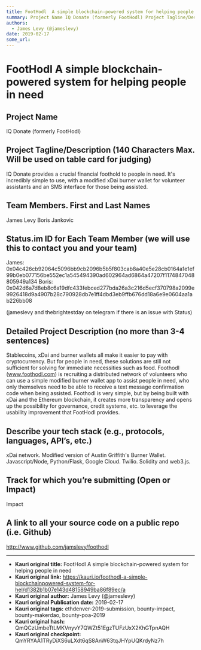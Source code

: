 ```yaml
---
title: FootHodl  A simple blockchain-powered system for helping people in need 
summary: Project Name IQ Donate (formerly FootHodl) Project Tagline/Description (140 Characters Max. Will be used on table card for judging) IQ Donate provides a crucial financial foothold to people in need. Its incredibly simple to use, with a modified xDai burner wallet for volunteer assistants and an SMS interface for those being assisted. Team Members. First and Last Names James Levy Boris Jankovic Status.im ID for Each Team Member (we will use this to contact you and your team) James- 0x04c426cb9206
authors:
  - James Levy (@jameslevy)
date: 2019-02-17
some_url: 
---
```


# FootHodl  A simple blockchain-powered system for helping people in need 




## Project Name
IQ Donate (formerly FootHodl)

## Project Tagline/Description (140 Characters Max. Will be used on table card for judging)
IQ Donate provides a crucial financial foothold to people in need. It's incredibly simple to use, with a modified xDai burner wallet for volunteer assistants and an SMS interface for those being assisted.

## Team Members. First and Last Names
James Levy
Boris Jankovic 

## Status.im ID for Each Team Member (we will use this to contact you and your team)
James: 0x04c426cb92064c5096bb9cb2096b5b5f803cab8a40e5e28cb0164a1e1ef99b0eb077156be552ec1a545494390ad602964ad6864a47207f1174847048805949a134
Boris: 0x042d6a7d8eb8c6a19dfc433febced277bda26a3c216d5ecf370798a2099e9926418d9a4907b28c790928db7e1ff4dbd3eb9ffb676dd18a6e9e0604aa1ab226bb08

(jameslevy and thebrightestday on telegram if there is an issue with Status) 


## Detailed Project Description (no more than 3-4 sentences)

Stablecoins, xDai and burner wallets all make it easier to pay with cryptocurrency. But for people in need, these solutions are still not sufficient for solving for immediate necessities such as food. Foothodl (www.foothodl.com) is recruiting a distributed network of volunteers who can use a simple modified burner wallet app to assist people in need, who only themselves need to be able to receive a text message confirmation code when being assisted. 
Foothodl is very simple, but by being built with xDai and the Ethereum blockchain, it creates more transparency and opens up the possibility for governance, credit systems, etc. to leverage the usability improvement that FootHodl provides. 

## Describe your tech stack (e.g., protocols, languages, API’s, etc.)

xDai network. Modified version of Austin Griffith's Burner Wallet. Javascript/Node, Python/Flask, Google Cloud. Twilio.  Solidity and web3.js. 

## Track for which you’re submitting (Open or Impact)
Impact


## A link to all your source code on a public repo (i.e. Github)
http://www.github.com/jamslevy/foothodl







---

- **Kauri original title:** FootHodl  A simple blockchain-powered system for helping people in need 
- **Kauri original link:** https://kauri.io/foothodl-a-simple-blockchainpowered-system-for-hel/d1382b1b07e143d48158949ba86f89ec/a
- **Kauri original author:** James Levy (@jameslevy)
- **Kauri original Publication date:** 2019-02-17
- **Kauri original tags:** ethdenver-2019-submission, bounty-impact, bounty-makerdao, bounty-poa-2019
- **Kauri original hash:** QmQCzUmbeTtLMKVnyvY7QWZt51EgzTUFzUxX2KhGTpnAQH
- **Kauri original checkpoint:** QmYRYAA1TRyDiXS6uLXdt6qS8AnW63tqJHYpUQKrdyNz7h




